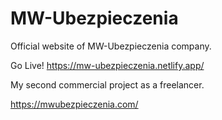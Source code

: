# MW-Ubezpieczenia

Official website of MW-Ubezpieczenia company.

Go Live! https://mw-ubezpieczenia.netlify.app/ 

My second commercial project as a freelancer.

https://mwubezpieczenia.com/
